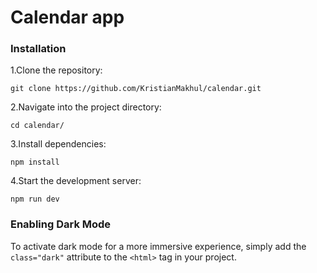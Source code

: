 # Calendar app

### Installation

1.Clone the repository:

`git clone https://github.com/KristianMakhul/calendar.git`

2.Navigate into the project directory:

`cd calendar/`

3.Install dependencies:

`npm install`

4.Start the development server:

`npm run dev`

### Enabling Dark Mode

To activate dark mode for a more immersive experience, simply add the `class="dark"` attribute to the `<html>` tag in your project.
